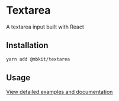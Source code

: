 # Textarea

A textarea input built with React

## Installation

```sh
yarn add @mbkit/textarea
```

## Usage

[View detailed examples and documentation](https://mbkit.netlify.com/components/textarea)